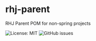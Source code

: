 # rhj-parent
RHJ Parent POM for non-spring projects

![License: MIT](https://img.shields.io/badge/License-MIT-green.svg)
![GitHub issues](https://img.shields.io/github/issues/rhjoerg/rhj-parent?label=Issues)
